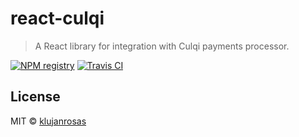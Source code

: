 # react-culqi

> A React library for integration with Culqi payments processor.

[![NPM registry](https://img.shields.io/npm/v/react-culqi.svg?style=for-the-badge)](https://yarnpkg.com/en/package/react-culqi)
[![Travis CI](https://img.shields.io/travis/com/klujanrosas/react-culqi/master.svg?longCache=true&style=for-the-badge)](https://travis-ci.com/klujanrosas/react-culqi)

## License

MIT © [klujanrosas](https://github.com/klujanrosas)
